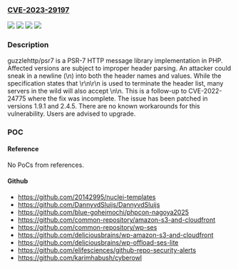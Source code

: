 ### [CVE-2023-29197](https://cve.mitre.org/cgi-bin/cvename.cgi?name=CVE-2023-29197)
![](https://img.shields.io/static/v1?label=Product&message=psr7&color=blue)
![](https://img.shields.io/static/v1?label=Version&message=%3C%201.9.1%20&color=brightgreen)
![](https://img.shields.io/static/v1?label=Version&message=%3E%3D%202.0.0%2C%20%3C%202.4.5%20&color=brightgreen)
![](https://img.shields.io/static/v1?label=Vulnerability&message=CWE-436%3A%20Interpretation%20Conflict&color=brightgreen)

### Description

guzzlehttp/psr7 is a PSR-7 HTTP message library implementation in PHP. Affected versions are subject to improper header parsing. An attacker could sneak in a newline (\n) into both the header names and values. While the specification states that \r\n\r\n is used to terminate the header list, many servers in the wild will also accept \n\n. This is a follow-up to CVE-2022-24775 where the fix was incomplete. The issue has been patched in versions 1.9.1 and 2.4.5. There are no known workarounds for this vulnerability. Users are advised to upgrade.

### POC

#### Reference
No PoCs from references.

#### Github
- https://github.com/20142995/nuclei-templates
- https://github.com/DannyvdSluijs/DannyvdSluijs
- https://github.com/blue-goheimochi/phpcon-nagoya2025
- https://github.com/common-repository/amazon-s3-and-cloudfront
- https://github.com/common-repository/wp-ses
- https://github.com/deliciousbrains/wp-amazon-s3-and-cloudfront
- https://github.com/deliciousbrains/wp-offload-ses-lite
- https://github.com/elifesciences/github-repo-security-alerts
- https://github.com/karimhabush/cyberowl

